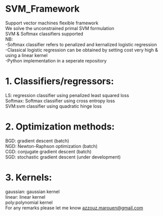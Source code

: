 # SVM_Framework
Support vector machines flexible framework  
We solve the unconstrained primal SVM formulation    
SVM & Softmax classifiers supported  
NB:  
-Softmax classifier refers to penalized and kernalized logistic regression  
-Classical logistic regression can be obtained by setting cost very high & using a linear kernel  
-Python implementation in a seperate repository  
# 1. Classifiers/regressors:  
LS: regression classifier using penalized least squared loss  
Softmax: Softmax classifier using cross entropy loss  
SVM:svm classifier using quadratic hinge loss  
# 2. Optimization methods:  
BGD: gradient descent (batch)  
NGD: Newton-Raphson optimization (batch)  
CGD: conjugate gradient descent (batch)    
SGD: stochastic gradient descent (under development)  
# 3. Kernels:  
gaussian: gaussian kernel  
linear: linear kernel  
poly:polynomial kernel  
For any remarks please let me know <azzouz.marouen@gmail.com>

